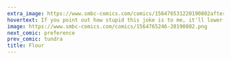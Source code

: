 ```yaml
---
extra_image: https://www.smbc-comics.com/comics/156476531220190802after.png
hovertext: If you point out how stupid this joke is to me, it'll lower total human happiness.
image: https://www.smbc-comics.com/comics/1564765246-20190802.png
next_comic: preference
prev_comic: tundra
title: Flour
---
```


